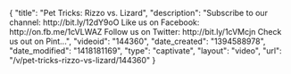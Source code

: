 {
    "title": "Pet Tricks: Rizzo vs. Lizard",
    "description": "Subscribe to our channel: http:\/\/bit.ly\/12dY9oO Like us on Facebook: http:\/\/on.fb.me\/1cVLWAZ Follow us on Twitter: http:\/\/bit.ly\/1cVMcjn Check us out on Pint...",
    "videoid": "144360",
    "date_created": "1394588978",
    "date_modified": "1418181169",
    "type": "captivate",
    "layout": "video",
    "url": "\/v\/pet-tricks-rizzo-vs-lizard\/144360"
}